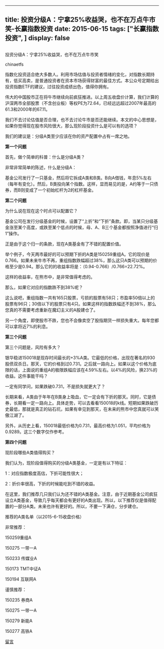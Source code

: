 
---
title:  投资分级A：宁拿25%收益哭，也不在万点牛市笑-长赢指数投资
date: 2015-06-15
tags: ["长赢指数投资", ]
display: false
---


## 



投资分级A：宁拿25%收益哭，也不在万点牛市笑




chinaetfs




指数化投资适合绝大多数人。利用市场估值与投资者情绪的变化，对指数长期持有，低买高卖，是普通投资者在资本市场获得财富的最佳方式。本公众号定期给出投资指数ETF的建议，过往投资成绩出色，值得你拥有。


伟大的中国股市正在将牛市继续向前疯狂推进。以上周五收盘价计算，我们计算的沪深两市全部股票（不含创业板）等权PE为72.64，已经远远超过2007年最高的61.3和2000年的67.11。

我们不去讨论估值是否合理，也不去讨论牛市是否还能继续。本文的中心思想是，如果你觉得现在股市风险很大，那么现阶段投资什么是可以有的选项？

我们的建议是：分级A类至少应该在你的资产配置中占有一席之地。





**第一个问题**

首先，做个简单的科普：什么是分级A类？

非常非常简单的陈述，什么是分级A：

基金公司发行了一只基金，然后将它拆成A类和B类。B向A借钱，年息5%左右（每年有变化）。然后，B类投向某个指数。这样，显而易见的是，A约等于一只债券，而B则变成了一个初始杠杆为2的杠杆基金。



**第二个问题**

为什么说在现在这个时点可以配置它？

基金公司在发行分级基金的时候，设置了“上折”和“下折”条款。即，当某只分级基金涨至某个高度，或跌至某个低点的时候，母、A、B三个基金都按照净值进行“归1”操作。

正是由于这个归一的条款，现在A类基金有了不错的配置价值。

举个例子，今天两市最好的可以预期下折的A类是150259重组A。它的现价是0.766。如果未来牛市不再，重组指数跌幅超过38%，那么这只A类可以预期的价格至少是0.94。那么它的的收益率将是：（0.94-0.766）/0.766=22.72%。

这样的收益率，在熊市中，是非常值得考虑的。

那么，如果它对应的指数跌不到38%呢？

这么说吧，重组指数一共有165只股票，亏损的股票有58只；市盈率50倍以上的股票有96只；30倍以下的股票只有4只。如果这样的指数跌幅还不到38%，那么您真的不需要考虑重新在魔幻主义的A股建仓了。

另一个角度，即使股市不跌，您也不会像卖空了股指期货一样损失重大。每年您都可以拿将近7%的利息。



**第三个问题**

第三个问题是，风险有多大？

银华稳进150018是现存时间最长的+3%A类。它最低的价格，出现在著名的930股债双杀日。那天，它的价格到过0.731。之后就一路向上。如果以这个价格为底限的话，上面说的重组A的极限跌幅应该在4.59%左右。以4%的风险，换23%的收益。这件事能干吗？

一定有同学问，如果跌破0.731，不是损失就更大了？

长期来看，A类由于年年在B类身上吸血，它一定会有下折的那天。同时，它是债券，长期看一定一路向上。具体走势，可以去看看150018的k线。短期如果跌破历史最低，那就是真正的钻石坑，如果有幸见到那天，在未来的熊市中您真就可以笑傲江湖了。

另外，从历史上看，150018最低价格为0.731，最高价格为1.051，平均价格为0.9289。这三个数字仅作参考。



**第四个问题**

现阶段哪些A类值得购买？

我们认为，现阶段值得购买的分级A类基金，一定是有以下特征：

1：对应指数极度高估，下折可能性很大；

2：折价率很高，下折的时候能吃到不错的收益。

在这里，我们推荐几只我们认为还不错的A类基金。注意，由于近期基金公司疯狂设立A类基金，导致几乎每天都会有更好的A类出现。所以，以下推荐仅是值得配置的一部分A类。未来也许有更好的。所以，不要一下满仓，分步建仓。



推荐的A类名单（以2015-6-15收盘价格）

非常推荐：

150259重组A

150275 一带一A

150233 传媒业A

150173 TMT中证A

150194 互联网A



谨慎推荐：

150235 券商A

150275 一带一A

150279 新能A

150277 高铁A















[留言](javascript:;)


